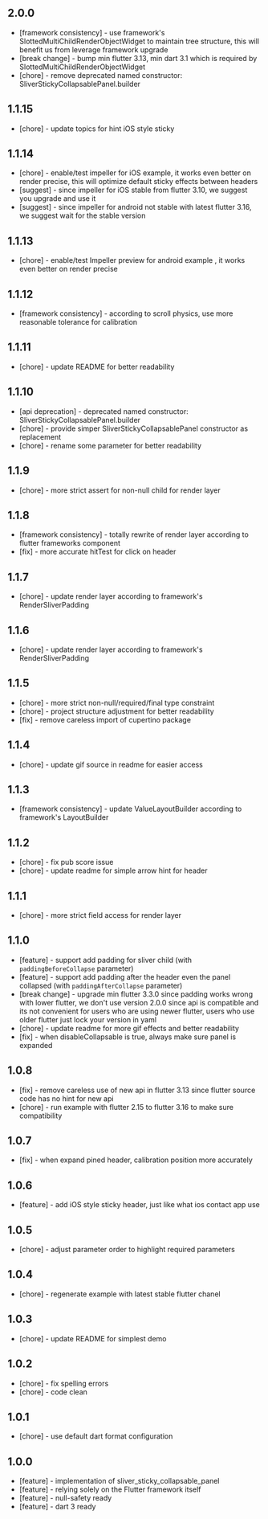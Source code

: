 ## 2.0.0
* [framework consistency] - use framework's SlottedMultiChildRenderObjectWidget to maintain tree structure, this will benefit us from leverage framework upgrade
* [break change] - bump min flutter 3.13, min dart 3.1 which is required by SlottedMultiChildRenderObjectWidget
* [chore] - remove deprecated named constructor: SliverStickyCollapsablePanel.builder

## 1.1.15
* [chore] - update topics for hint iOS style sticky

## 1.1.14
* [chore] - enable/test impeller for iOS example, it works even better on render precise, this will optimize default sticky effects between headers
* [suggest] - since impeller for iOS stable from flutter 3.10, we suggest you upgrade and use it
* [suggest] - since impeller for android not stable with latest flutter 3.16, we suggest wait for the stable version

## 1.1.13
* [chore] - enable/test Impeller preview for android example , it works even better on render precise

## 1.1.12
* [framework consistency] - according to scroll physics, use more reasonable tolerance for calibration

## 1.1.11
* [chore] - update README for better readability

## 1.1.10
* [api deprecation] - deprecated named constructor: SliverStickyCollapsablePanel.builder 
* [chore] - provide simper SliverStickyCollapsablePanel constructor as replacement
* [chore] - rename some parameter for better readability

## 1.1.9
* [chore] - more strict assert for non-null child for render layer

## 1.1.8

* [framework consistency] - totally rewrite of render layer according to flutter frameworks component
* [fix] - more accurate hitTest for click on header

## 1.1.7

* [chore] - update render layer according to framework's RenderSliverPadding

## 1.1.6

* [chore] - update render layer according to framework's RenderSliverPadding

## 1.1.5

* [chore] - more strict non-null/required/final type constraint
* [chore] - project structure adjustment for better readability
* [fix] - remove careless import of cupertino package

## 1.1.4

* [chore] - update gif source in readme for easier access

## 1.1.3

* [framework consistency] - update ValueLayoutBuilder according to framework's LayoutBuilder

## 1.1.2

* [chore] - fix pub score issue
* [chore] - update readme for simple arrow hint for header

## 1.1.1

* [chore] - more strict field access for render layer

## 1.1.0

* [feature] - support add padding for sliver child (with `paddingBeforeCollapse` parameter)
* [feature] - support add padding after the header even the panel collapsed (with `paddingAfterCollapse` parameter)
* [break change] - upgrade min flutter 3.3.0 since padding works wrong with lower flutter, we don't use version 2.0.0
  since api is compatible and its not convenient for users who are using newer flutter, users who use older flutter just
  lock your version in yaml
* [chore] - update readme for more gif effects and better readability
* [fix] - when disableCollapsable is true, always make sure panel is expanded

## 1.0.8

* [fix] - remove careless use of new api in flutter 3.13 since flutter source code has no hint for new api
* [chore] - run example with flutter 2.15 to flutter 3.16 to make sure compatibility

## 1.0.7

* [fix] - when expand pined header, calibration position more accurately

## 1.0.6

* [feature] - add iOS style sticky header, just like what ios contact app use

## 1.0.5

* [chore] - adjust parameter order to highlight required parameters

## 1.0.4

* [chore] - regenerate example with latest stable flutter chanel

## 1.0.3

* [chore] - update README for simplest demo

## 1.0.2

* [chore] - fix spelling errors
* [chore] - code clean

## 1.0.1

* [chore] - use default dart format configuration

## 1.0.0

* [feature] - implementation of sliver_sticky_collapsable_panel
* [feature] - relying solely on the Flutter framework itself
* [feature] - null-safety ready
* [feature] - dart 3 ready
